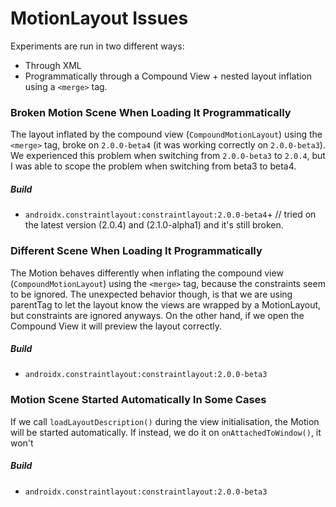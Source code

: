 # MotionLayout Issues

Experiments are run in two different ways:

- Through XML
- Programmatically through a Compound View + nested layout inflation using a `<merge>` tag.

### Broken Motion Scene When Loading It Programmatically

The layout inflated by the compound view (`CompoundMotionLayout`) using the `<merge>` tag, broke on `2.0.0-beta4` (it was working correctly on `2.0.0-beta3`). 
We experienced this problem when switching from `2.0.0-beta3` to `2.0.4`, but I was able to scope the problem when switching from beta3 to beta4.

##### Build

- `androidx.constraintlayout:constraintlayout:2.0.0-beta4`+ // tried on the latest version (2.0.4) and (2.1.0-alpha1) and it's still broken.

### Different Scene When Loading It Programmatically

The Motion behaves differently when inflating the compound view (`CompoundMotionLayout`) using the `<merge>` tag, because the constraints seem to be ignored. The unexpected behavior though, is that we are using parentTag to let the layout know the views are wrapped by a MotionLayout, but constraints are ignored anyways. On the other hand, if we open the Compound View it will preview the layout correctly.

##### Build

- `androidx.constraintlayout:constraintlayout:2.0.0-beta3`

### Motion Scene Started Automatically In Some Cases

If we call `loadLayoutDescription()` during the view initialisation, the Motion will be started automatically. If instead, we do it on `onAttachedToWindow()`, it won't

##### Build

- `androidx.constraintlayout:constraintlayout:2.0.0-beta3`








